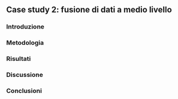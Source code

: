 ## Case study 2: fusione di dati a medio livello

### Introduzione

### Metodologia

### Risultati

### Discussione

### Conclusioni